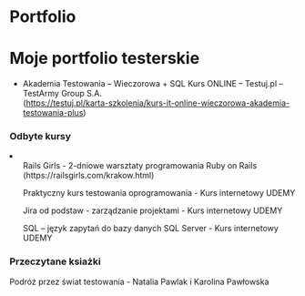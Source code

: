 # Portfolio
<h1>Moje portfolio testerskie </h1> 

- Akademia Testowania – Wieczorowa + SQL
Kurs ONLINE – Testuj.pl – TestArmy Group S.A.
<br> (https://testuj.pl/karta-szkolenia/kurs-it-online-wieczorowa-akademia-testowania-plus) </br>

<h3>Odbyte kursy </h3> 

<li>
<ol>Rails Girls - 2-dniowe warsztaty programowania Ruby on Rails
(https://railsgirls.com/krakow.html)   </ol>
<ol>Praktyczny kurs testowania oprogramowania - Kurs internetowy UDEMY  </ol>
<ol>Jira od podstaw - zarządzanie projektami - Kurs internetowy UDEMY  </ol>
<ol>SQL – język zapytań do bazy danych SQL Server - Kurs internetowy UDEMY  </ol>

  </li>
<h3>Przeczytane ksiażki </h3>

Podróż przez świat testowania - Natalia Pawlak i Karolina Pawłowska

